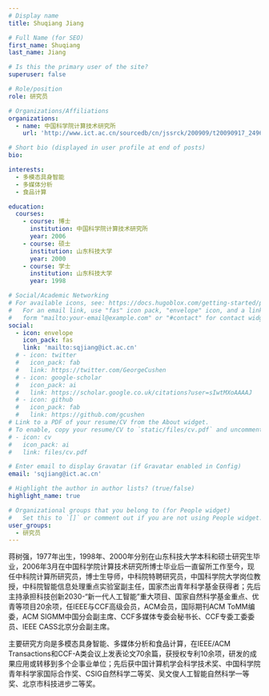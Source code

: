 ```yaml
---
# Display name
title: Shuqiang Jiang

# Full Name (for SEO)
first_name: Shuqiang
last_name: Jiang

# Is this the primary user of the site?
superuser: false

# Role/position
role: 研究员

# Organizations/Affiliations
organizations:
  - name: 中国科学院计算技术研究所
    url: 'http://www.ict.ac.cn/sourcedb/cn/jssrck/200909/t20090917_2496647.html'

# Short bio (displayed in user profile at end of posts)
bio: 

interests:
  - 多模态具身智能
  - 多媒体分析
  - 食品计算

education:
  courses:
    - course: 博士
      institution: 中国科学院计算技术研究所
      year: 2006
    - course: 硕士
      institution: 山东科技大学
      year: 2000
    - course: 学士
      institution: 山东科技大学
      year: 1998

# Social/Academic Networking
# For available icons, see: https://docs.hugoblox.com/getting-started/page-builder/#icons
#   For an email link, use "fas" icon pack, "envelope" icon, and a link in the
#   form "mailto:your-email@example.com" or "#contact" for contact widget.
social:
  - icon: envelope
    icon_pack: fas
    link: 'mailto:sqjiang@ict.ac.cn'
  # - icon: twitter
  #   icon_pack: fab
  #   link: https://twitter.com/GeorgeCushen
  # - icon: google-scholar
  #   icon_pack: ai
  #   link: https://scholar.google.co.uk/citations?user=sIwtMXoAAAAJ
  # - icon: github
  #   icon_pack: fab
  #   link: https://github.com/gcushen
# Link to a PDF of your resume/CV from the About widget.
# To enable, copy your resume/CV to `static/files/cv.pdf` and uncomment the lines below.
# - icon: cv
#   icon_pack: ai
#   link: files/cv.pdf

# Enter email to display Gravatar (if Gravatar enabled in Config)
email: 'sqjiang@ict.ac.cn'

# Highlight the author in author lists? (true/false)
highlight_name: true

# Organizational groups that you belong to (for People widget)
#   Set this to `[]` or comment out if you are not using People widget.
user_groups:
  - 研究员
---
```


蒋树强，1977年出生，1998年、2000年分别在山东科技大学本科和硕士研究生毕业，2006年3月在中国科学院计算技术研究所博士毕业后一直留所工作至今，现任中科院计算所研究员，博士生导师，中科院特聘研究员，中国科学院大学岗位教授，中科院智能信息处理重点实验室副主任，国家杰出青年科学基金获得者；先后主持承担科技创新2030-“新一代人工智能”重大项目、国家自然科学基金重点、优青等项目20余项，任IEEE与CCF高级会员，ACM会员，国际期刊ACM ToMM编委，ACM SIGMM中国分会副主席、CCF多媒体专委会秘书长、CCF专委工委委员、IEEE CASS北京分会副主席。

主要研究方向是多模态具身智能、多媒体分析和食品计算，在IEEE/ACM Transactions和CCF-A类会议上发表论文70余篇，获授权专利10余项，研发的成果应用或转移到多个企事业单位；先后获中国计算机学会科学技术奖、中国科学院青年科学家国际合作奖、CSIG自然科学二等奖、吴文俊人工智能自然科学一等奖、北京市科技进步二等奖。
